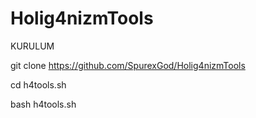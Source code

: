 # Holig4nizmTools
KURULUM

git clone https://github.com/SpurexGod/Holig4nizmTools

cd h4tools.sh

bash h4tools.sh
